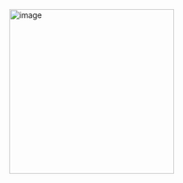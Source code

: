 <img width="295" alt="image" src="https://user-images.githubusercontent.com/55674648/232497091-2631020c-458e-4cfc-9749-a56579aeb05e.png">
